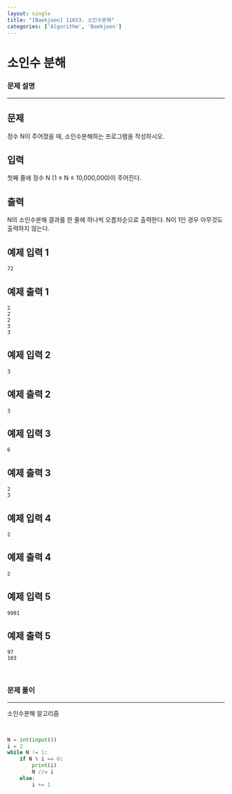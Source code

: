 ```yaml
---
layout: single
title: "[Baekjoon] 11653. 소인수분해"
categories: ['Algorithm', 'Baekjoon']
---
```




# 소인수 분해

### 문제 설명

---

## 문제

정수 N이 주어졌을 때, 소인수분해하는 프로그램을 작성하시오.

## 입력

첫째 줄에 정수 N (1 ≤ N ≤ 10,000,000)이 주어진다.

## 출력

N의 소인수분해 결과를 한 줄에 하나씩 오름차순으로 출력한다. N이 1인 경우 아무것도 출력하지 않는다.

## 예제 입력 1 

```
72
```

## 예제 출력 1 

```
2
2
2
3
3
```

## 예제 입력 2 

```
3
```

## 예제 출력 2 

```
3
```

## 예제 입력 3 

```
6
```

## 예제 출력 3 

```
2
3
```

## 예제 입력 4 

```
2
```

## 예제 출력 4 

```
2
```

## 예제 입력 5 

```
9991
```

## 예제 출력 5 

```
97
103
```

<br>

### 문제 풀이

---

소인수분해 알고리즘

<br>

```python
N = int(input())
i = 2
while N != 1:
    if N % i == 0:
        print(i)
        N //= i
    else:
        i += 1
```
